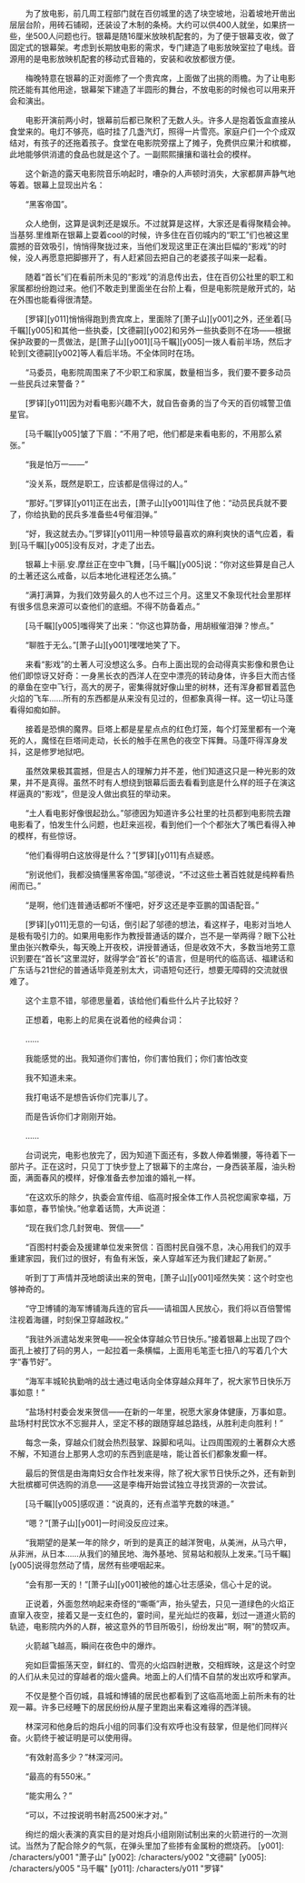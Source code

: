 　　为了放电影，前几周工程部门就在百仞城里的选了块空坡地，沿着坡地开凿出层层台阶，用砖石铺砌，还装设了木制的条椅。大约可以供400人就坐，如果挤一些，坐500人问题也行。银幕是随16厘米放映机配套的，为了便于银幕支收，做了固定式的银幕架。考虑到长期放电影的需求，专门建造了电影放映室拉了电线。音源用的是电影放映机配套的移动式音箱的，安装和收放都很方便。

　　梅晚特意在银幕的正对面修了一个贵宾席，上面做了出挑的雨檐。为了让电影院还能有其他用途，银幕架下建造了半圆形的舞台，不放电影的时候也可以用来开会和演出。

　　电影开演前两小时，银幕前后都已聚积了无数人头。许多人是抱着饭盒直接从食堂来的。电灯不够亮，临时挂了几盏汽灯，照得一片雪亮。家庭户们一个个成双结对，有孩子的还拖着孩子。食堂在电影院旁摆上了摊子，免费供应果汁和槟榔，此地能够供消遣的食品也就是这个了。一副熙熙攘攘和谐社会的模样。

　　这个新造的露天电影院音乐响起时，嘈杂的人声顿时消失，大家都屏声静气地等着。银幕上显现出片名：

　　“黑客帝国”。

　　众人绝倒，这算是讽刺还是娱乐。不过就算是这样，大家还是看得聚精会神。当基努.里维斯在银幕上耍着cool的时候，许多住在百仞城内的“职工”们也被这里震撼的音效吸引，悄悄得聚拢过来，当他们发现这里正在演出巨幅的“影戏”的时候，没人再愿意把脚挪开了，有人赶紧回去把自己的老婆孩子叫来一起看。

　　随着“首长”们在看前所未见的“影戏”的消息传出去，住在百仞公社里的职工和家属都纷纷跑过来。他们不敢走到里面坐在台阶上看，但是电影院是敞开式的，站在外围也能看得很清楚。

　　[罗铎][y011]悄悄得跑到贵宾席上，里面除了[萧子山][y001]之外，还坐着[马千瞩][y005]和其他一些执委，[文德嗣][y002]和另外一些执委则不在场——根据保护政要的一贯做法，是[萧子山][y001][马千瞩][y005]一拨人看前半场，然后才轮到[文德嗣][y002]等人看后半场。不全体同时在场。

　　“马委员，电影院周围来了不少职工和家属，数量相当多，我们要不要多动员一些民兵过来警备？”

　　[罗铎][y011]因为对看电影兴趣不大，就自告奋勇的当了今天的百仞城警卫值星官。

　　[马千瞩][y005]皱了下眉：“不用了吧，他们都是来看电影的，不用那么紧张。”

　　“我是怕万一——”

　　“没关系，既然是职工，应该都是信得过的人。”

　　“那好。”[罗铎][y011]正在出去，[萧子山][y001]叫住了他：“动员民兵就不要了，你给执勤的民兵多准备些4号催泪弹。”

　　“好，我这就去办。”[罗铎][y011]用一种领导最喜欢的麻利爽快的语气应着，看到[马千瞩][y005]没有反对，才走了出去。

　　银幕上卡丽.安.摩丝正在空中飞舞，[马千瞩][y005]说：“你对这些算是自己人的土著还这么戒备，以后本地化进程还怎么搞。”

　　“满打满算，为我们效劳最久的人也不过三个月。这里又不象现代社会里那样有很多信息来源可以查他们的底细。不得不防备着点。”

　　[马千瞩][y005]嗤得笑了出来：“你这也算防备，用胡椒催泪弹？惨点。”

　　“聊胜于无么。”[萧子山][y001]嘿嘿地笑了下。

　　来看“影戏”的土著人可没想这么多。白布上面出现的会动得真实影像和景色让他们即惊讶又好奇：一身黑长衣的西洋人在空中漂亮的转动身体，许多巨大而古怪的章鱼在空中飞行，高大的房子，密集得就好像山里的树林，还有浑身都冒着蓝色火焰的飞车……所有的东西都是从来没有见过的，但都象真得一样。这一切让马蓬看得如痴如醉。

　　接着是恐惧的魔界。巨塔上都是星星点点的红色灯笼，每个灯笼里都有一个淹死的人，魔怪在巨塔间走动，长长的触手在黑色的夜空下挥舞。马蓬吓得浑身发抖，这是修罗地狱吧。

　　虽然效果极其震撼，但是古人的理解力并不差，他们知道这只是一种光影的效果，并不是真得。虽然不时有人想绕到银幕后面去看看到底是什么样的班子在演这样逼真的“影戏”，但是没人做出疯狂的举动来。

　　“土人看电影好像很起劲么。”邬德因为知道许多公社里的社员都到电影院去蹭电影看了，怕发生什么问题，也赶来巡视，看到他们一个个都张大了嘴巴看得入神的模样，有些惊讶。

　　“他们看得明白这放得是什么？”[罗铎][y011]有点疑惑。

　　“别说他们，我都没搞懂黑客帝国。”邬德说，“不过这些土著百姓就是纯粹看热闹而已。”

　　“是啊，他们连普通话都听不懂吧，好歹这还是李亚鹏的国语配音。”

　　[罗铎][y011]无意的一句话，倒引起了邬德的想法，看这样子，电影对当地人是极有吸引力的。如果用电影作为教授普通话的媒介，岂不是一举两得？眼下公社里由张兴教牵头，每天晚上开夜校，讲授普通话，但是收效不大，多数当地劳工意识到要在“首长”这里混好，就得学会“首长”的语言，但是明代的临高话、福建话和广东话与21世纪的普通话毕竟差别太大，词语短句还行，想要无障碍的交流就很难了。

　　这个主意不错，邬德思量着，该给他们看些什么片子比较好？

　　正想着，电影上的尼奥在说着他的经典台词：

　　……

　　我能感觉的出。我知道你们害怕，你们害怕我们；你们害怕改变

　　我不知道未来。

　　我打电话不是想告诉你们完事儿了。

　　而是告诉你们才刚刚开始。

　　……

　　台词说完，电影也放完了，因为知道下面还有，多数人伸着懒腰，等待着下一部片子。正在这时，只见丁丁快步登上了银幕下的主席台，一身西装革履，油头粉面，满面春风的模样，好像准备去参加谁的婚礼一样。

　　“在这欢乐的除夕，执委会宣传组、临高时报全体工作人员祝您阖家幸福，万事如意，春节愉快。”他拿着话筒，大声说道：

　　“现在我们念几封贺电、贺信——”

　　“百图村村委会及援建单位发来贺信：百图村民自强不息，决心用我们的双手重建家园，我们过的很好，有鱼有米饭，亲人穿越军还为我们建起了新房。”

　　听到丁丁声情并茂地朗读出来的贺电，[萧子山][y001]哑然失笑：这个时空也够神奇的。

　　“守卫博铺的海军博铺海兵连的官兵——请祖国人民放心，我们将以百倍警惕注视着海疆，时刻保卫穿越政权。”

　　“我驻外派遣站发来贺电——祝全体穿越众节日快乐。”接着银幕上出现了四个面孔上被打了码的男人，一起拉着一条横幅，上面用毛笔歪七扭八的写着几个大字“春节好”。

　　“海军丰城轮执勤哨的战士通过电话向全体穿越众拜年了，祝大家节日快乐万事如意！”

　　“盐场村村委会发来贺信——在新的一年里，祝愿大家身体健康，万事如意。盐场村村民饮水不忘掘井人，坚定不移的跟随穿越总路线，从胜利走向胜利！”

　　每念一条，穿越众们就会热烈鼓掌、跺脚和吼叫。让四周围观的土著群众大惑不解，不知道台上那男人念叨的东西到底是啥，能让首长们都象发癫一样。

　　最后的贺信是由海南妇女合作社发来得，除了祝大家节日快乐之外，还有新到大批槟榔可供选购的消息——这是李梅开始尝试独立寻找货源的一次尝试。

　　[马千瞩][y005]感叹道：“说真的，还有点滥竽充数的味道。”

　　“嗯？”[萧子山][y001]一时间没反应过来。

　　“我期望的是某一年的除夕，听到的是真正的越洋贺电，从美洲，从马六甲，从非洲，从日本……从我们的殖民地、海外基地、贸易站和舰队上发来。”[马千瞩][y005]说得忽然动了情，居然有些哽咽起来。

　　“会有那一天的！”[萧子山][y001]被他的雄心壮志感染，信心十足的说。

　　正说着，外面忽然响起来奇怪的“嘶嘶”声，抬头望去，只见一道绿色的火焰正直窜入夜空，接着又是一支红色的，霎时间，星光灿烂的夜幕，划过一道道火箭的轨迹，电影院内外的人群，被这意外的节目所吸引，纷纷发出“啊，啊”的赞叹声。

　　火箭越飞越高，瞬间在夜色中的爆炸。

　　宛如巨雷振荡天空，鲜红的、雪亮的火焰四射迸散，交相辉映，这是这个时空的人们从未见过的穿越者的烟火盛典。地面上的人们情不自禁的发出欢呼和掌声。

　　不仅是整个百仞城，县城和博铺的居民也都看到了这临高地面上前所未有的壮观一幕。许多已经睡下的居民纷纷从屋子里跑出来看这难得的西洋镜。

　　林深河和他身后的炮兵小组的同事们没有欢呼也没有鼓掌，但是他们同样兴奋。火箭终于被证明是可以使用得。

　　“有效射高多少？”林深河问。

　　“最高的有550米。”

　　“能实用么？”

　　“可以，不过按说明书射高2500米才对。”

　　绚烂的烟火表演的真实目的是对炮兵小组刚刚试制出来的火箭进行的一次测试。当然为了配合除夕的气氛，在弹头里加了些掺有金属粉的燃烧药。
[y001]: /characters/y001 "萧子山"
[y002]: /characters/y002 "文德嗣"
[y005]: /characters/y005 "马千瞩"
[y011]: /characters/y011 "罗铎"
